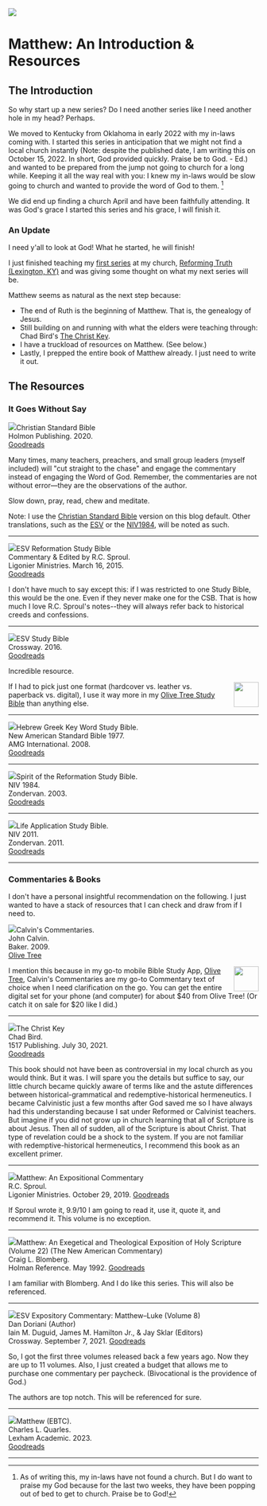 <img class="intro-right" src="/images/art-matthew.jpg">

# Matthew: An Introduction & Resources

## The Introduction

So why start up a new series? Do I need another series like I need another hole in my head? Perhaps.

We moved to Kentucky from Oklahoma in early 2022 with my in-laws coming with. I started this series in anticipation that we might not find a local church instantly (Note: despite the published date, I am writing this on October 15, 2022. In short, God provided quickly. Praise be to God. - Ed.) and wanted to be prepared from the jump not going to church for a long while. Keeping it all the way real with you: I knew my in-laws would be slow going to church and wanted to provide the word of God to them. [^prayer]

We did end up finding a church April and have been faithfully attending. It was God's grace I started this series and his grace, I will finish it.

### An Update

I need y'all to look at God! What he started, he will finish!

I just finished teaching my [first series](../ruth/index.md) at my church, [Reforming Truth (Lexington, KY)](https://theologic.us/) and was giving some thought on what my next series will be. 

Matthew seems as natural as the next step because:

- The end of Ruth is the beginning of Matthew. That is, the genealogy of Jesus.
- Still building on and running with what the elders were teaching through: Chad Bird's [The Christ Key](https://www.goodreads.com/book/show/58373755-the-christ-key).
- I have a truckload of resources on Matthew. (See below.)
- Lastly, I prepped the entire book of Matthew already. I just need to write it out.

## The Resources

### It Goes Without Say

<img src="/images/art-matthew-portrait.jpg" hidden><img src="/images/bible-csb-study.jpg">Christian Standard Bible  
Holmon Publishing. 2020.  
[Goodreads](https://www.goodreads.com/book/show/30746885-csb-study-bible)

Many times, many teachers, preachers, and small group leaders (myself included) will "cut straight to the chase" and engage the commentary instead of engaging the Word of God. Remember, the commentaries are not without error—they are the observations of the author.

Slow down, pray, read, chew and meditate.

Note: I use the [Christian Standard Bible](https://csbible.com) version on this blog default. Other translations, such as the [ESV](https://www.crossway.org/bibles/) or the [NIV1984](https://bibleportal.com/version/NIV1984), will be noted as such.

<hr style="clear:both;">

<img src="/images/bible-esv-reformation-study-sproul.jpg">ESV Reformation Study Bible  
Commentary & Edited by R.C. Sproul.  
Ligonier Ministries. March 16, 2015.  
[Goodreads](https://www.goodreads.com/book/show/53529503-esv-reformation-study-bible?ac=1&from_search=true&qid=KXDsGlDfkm&rank=1)

I don't have much to say except this: if I was restricted to one Study Bible, this would be the one. Even if they never make one for the CSB. That is how much I love R.C. Sproul's notes--they will always refer back to historical creeds and confessions.

<hr style="clear:both;">

<img src="/images/bible-esv-study.jpg">ESV Study Bible  
Crossway. 2016.  
[Goodreads](https://www.goodreads.com/book/show/5031805-esv-study-bible?ac=1&from_search=true&qid=BEzDEv7NUE&rank=1)

Incredible resource.

<img style="margin-left: 10px; float: right; width: 50px" src="/images/icon-bible-olive-tree.png" src="/images/icon-bible-olive-tree.png">If I had to pick just one format (hardcover vs. leather vs. paperback vs. digital), I use it way more in my [Olive Tree Study Bible](https://www.olivetree.com) than anything else.  

<hr style="clear:both;">

<img src="/images/bible-key-word-study-nasb.jpg">Hebrew Greek Key Word Study Bible.  
New American Standard Bible 1977.  
AMG International. 2008.  
[Goodreads](https://www.goodreads.com/book/show/52820732-the-hebrew-greek-key-word-study-bible?from_search=true&from_srp=true&qid=P0A6P8R3yU&rank=2)

<hr style="clear:both;">

<img src="/images/bible-spirit-reformation-study-niv.jpg">Spirit of the Reformation Study Bible.  
NIV 1984.  
Zondervan. 2003.  
[Goodreads](https://www.goodreads.com/book/show/3421584-niv-spirit-of-the-reformation-study-bible)

<hr style="clear:both;">

<img src="/images/bible-life-application-study-niv.jpg">Life Application Study Bible.  
NIV 2011.  
Zondervan. 2011.  
[Goodreads](https://www.goodreads.com/book/show/14330625-niv-life-application-study-bible-second-edition)

<hr style="clear:both;">

### Commentaries & Books

I don't have a personal insightful recommendation on the following. I just wanted to have a stack of resources that I can check and draw from if I need to.

<img src="/images/commentary-calvin-set-portrait.jpg">Calvin's Commentaries.  
John Calvin.  
Baker. 2009.  
[Olive Tree](https://www.olivetree.com/store/product.php?productid=17517)

<img style="margin-left: 10px; float: right; width: 50px" src="/images/icon-bible-olive-tree.png" src="/images/icon-bible-olive-tree.png">I mention this because in my go-to mobile Bible Study App, [Olive Tree](https://www.olivetree.com), Calvin's Commentaries are my go-to Commentary text of choice when I need clarification on the go. You can get the entire digital set for your phone (and computer) for about $40 from Olive Tree! (Or catch it on sale for $20 like I did.)

<hr style="clear:both;">

<img src="/images/book-christ-key-bird.jpg">The Christ Key  
Chad Bird.  
1517 Publishing. July 30, 2021.  
[Goodreads](https://www.goodreads.com/book/show/58373755-the-christ-key)

This book should not have been as controversial in my local church as you would think. But it was. I will spare you the details but suffice to say, our little church became quickly aware of terms like and the astute differences between historical-grammatical and redemptive-historical hermeneutics. I became Calvinistic just a few months after God saved me so I have always had this understanding because I sat under Reformed or Calvinist teachers. But imagine if you did not grow up in church learning that all of Scripture is about Jesus. Then all of sudden, all of the Scripture is about Christ. That type of revelation could be a shock to the system. If you are not familiar with redemptive-historical hermeneutics, I recommend this book as an excellent primer.

<hr style="clear:both;">

<img src="/images/commentary-matthew-sproul.jpg">Matthew: An Expositional Commentary  
R.C. Sproul.  
Ligonier Ministries. October 29, 2019.
[Goodreads](https://www.goodreads.com/book/show/14453116-matthew?ac=1&from_search=true&qid=ApRYo1wv79&rank=1)

If Sproul wrote it, 9.9/10 I am going to read it, use it, quote it, and recommend it. This volume is no exception.

<hr style="clear:both;">

<img src="/images/commentary-matthew-nac-blomberg.jpg">Matthew: An Exegetical and Theological Exposition of Holy Scripture (Volume 22) (The New American Commentary)  
Craig L. Blomberg.  
Holman Reference. May 1992.
[Goodreads](https://www.goodreads.com/book/show/962893.Matthew?ac=1&from_search=true&qid=2t2khti0a0&rank=1)

I am familiar with Blomberg. And I do like this series. This will also be referenced.

<hr style="clear:both;">

<img src="/images/commentary-matthew-luke-esv.jpg">ESV Expository Commentary: Matthew–Luke (Volume 8)  
Dan Doriani (Author)  
Iain M. Duguid, James M. Hamilton Jr., & Jay Sklar (Editors)  
Crossway. September 7, 2021.
[Goodreads](https://www.goodreads.com/book/show/50611048-esv-expository-commentary-volume-8?from_search=true&from_srp=true&qid=FBpWi6R83q&rank=1)

So, I got the first three volumes released back a few years ago. Now they are up to 11 volumes. Also, I just created a budget that allows me to purchase one commentary per paycheck. (Bivocational is the providence of God.)

The authors are top notch. This will be referenced for sure.

<hr style="clear:both;">

<img src="/images/commentary-matthew-ebtc-quarles.jpg
">Matthew (EBTC).  
Charles L. Quarles.  
Lexham Academic. 2023.  
[Goodreads](https://www.goodreads.com/book/show/62157376-matthew?from_search=true&from_srp=true&qid=dbeLIqrV0q&rank=4)

<hr style="clear:both;">

[^prayer]: As of writing this, my in-laws have not found a church. But I do want to praise my God because for the last two weeks, they have been popping out of bed to get to church. Praise be to God!
